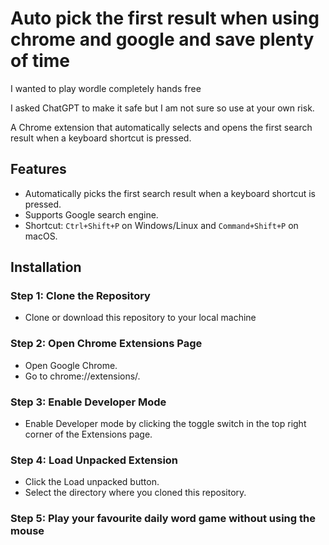 # Auto pick the first result when using chrome and google and save plenty of time
I wanted to play wordle completely hands free

I asked ChatGPT to make it safe but I am not sure so use at your own risk. 

A Chrome extension that automatically selects and opens the first search result when a keyboard shortcut is pressed.

## Features

- Automatically picks the first search result when a keyboard shortcut is pressed.
- Supports Google search engine.
- Shortcut: `Ctrl+Shift+P` on Windows/Linux and `Command+Shift+P` on macOS.

## Installation

### Step 1: Clone the Repository

- Clone or download this repository to your local machine 

### Step 2: Open Chrome Extensions Page
- Open Google Chrome.
- Go to chrome://extensions/.

### Step 3: Enable Developer Mode
- Enable Developer mode by clicking the toggle switch in the top right corner of the Extensions page.

### Step 4: Load Unpacked Extension
- Click the Load unpacked button.
- Select the directory where you cloned this repository.

### Step 5: Play your favourite daily word game without using the mouse 
